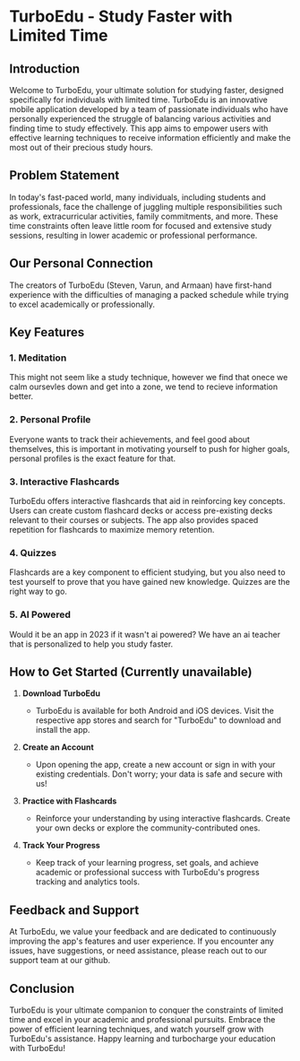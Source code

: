 # TurboEdu - Study Faster with Limited Time

## Introduction

Welcome to TurboEdu, your ultimate solution for studying faster, designed specifically for individuals with limited time. TurboEdu is an innovative mobile application developed by a team of passionate individuals who have personally experienced the struggle of balancing various activities and finding time to study effectively. This app aims to empower users with effective learning techniques to receive information efficiently and make the most out of their precious study hours.

## Problem Statement

In today's fast-paced world, many individuals, including students and professionals, face the challenge of juggling multiple responsibilities such as work, extracurricular activities, family commitments, and more. These time constraints often leave little room for focused and extensive study sessions, resulting in lower academic or professional performance.

## Our Personal Connection

The creators of TurboEdu (Steven, Varun, and Armaan) have first-hand experience with the difficulties of managing a packed schedule while trying to excel academically or professionally. 

## Key Features

### 1. **Meditation**
This might not seem like a study technique, however we find that onece we calm oursevles down and get into a zone, we tend to recieve information better.

### 2. **Personal Profile**
Everyone wants to track their achievements, and feel good about themselves, this is important in motivating yourself to push for higher goals, personal profiles is the exact feature for that.

### 3. **Interactive Flashcards**
TurboEdu offers interactive flashcards that aid in reinforcing key concepts. Users can create custom flashcard decks or access pre-existing decks relevant to their courses or subjects. The app also provides spaced repetition for flashcards to maximize memory retention.

### 4. **Quizzes**
Flashcards are a key component to efficient studying, but you also need to test yourself to prove that you have gained new knowledge. Quizzes are the right way to go.

### 5. **AI Powered**
Would it be an app in 2023 if it wasn't ai powered? We have an ai teacher that is personalized to help you study faster.

## How to Get Started (Currently unavailable)

1. **Download TurboEdu**
   - TurboEdu is available for both Android and iOS devices. Visit the respective app stores and search for "TurboEdu" to download and install the app.

2. **Create an Account**
   - Upon opening the app, create a new account or sign in with your existing credentials. Don't worry; your data is safe and secure with us!

2. **Practice with Flashcards**
   - Reinforce your understanding by using interactive flashcards. Create your own decks or explore the community-contributed ones.

3. **Track Your Progress**
   - Keep track of your learning progress, set goals, and achieve academic or professional success with TurboEdu's progress tracking and analytics tools.

## Feedback and Support

At TurboEdu, we value your feedback and are dedicated to continuously improving the app's features and user experience. If you encounter any issues, have suggestions, or need assistance, please reach out to our support team at our github.


## Conclusion

TurboEdu is your ultimate companion to conquer the constraints of limited time and excel in your academic and professional pursuits. Embrace the power of efficient learning techniques, and watch yourself grow with TurboEdu's assistance. Happy learning and turbocharge your education with TurboEdu!
